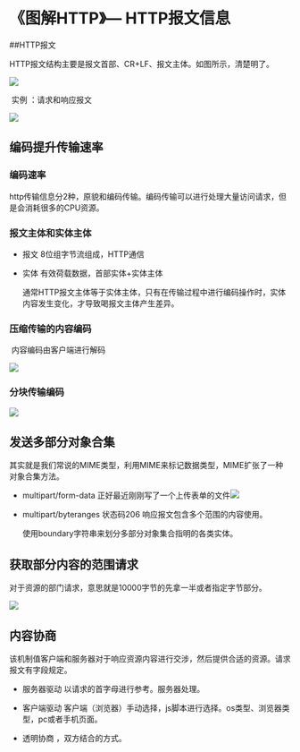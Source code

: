 # 	《图解HTTP》— HTTP报文信息	

##HTTP报文

​	HTTP报文结构主要是报文首部、CR+LF、报文主体。如图所示，清楚明了。

![](http://oydcisax6.bkt.clouddn.com/20171102143929_T52J7a_Screenshot.jpeg)

​	实例 ：请求和响应报文

![](http://oydcisax6.bkt.clouddn.com/20171102144540_14jtv9_Screenshot.jpeg)

## 编码提升传输速率

### 编码速率

​	http传输信息分2种，原貌和编码传输。编码传输可以进行处理大量访问请求，但是会消耗很多的CPU资源。

### 报文主体和实体主体

* 报文  8位组字节流组成，HTTP通信

* 实体   有效荷载数据，首部实体+实体主体

  通常HTTP报文主体等于实体主体，只有在传输过程中进行编码操作时，实体内容发生变化，才导致喝报文主体产生差异。

### 压缩传输的内容编码

​	内容编码由客户端进行解码

![](http://oydcisax6.bkt.clouddn.com/20171102151739_1ixtkE_Screenshot.jpeg)

### 分块传输编码

![](http://oydcisax6.bkt.clouddn.com/20171102151921_9sXFIY_Screenshot.jpeg)

## 发送多部分对象合集

​	其实就是我们常说的MIME类型，利用MIME来标记数据类型，MIME扩张了一种对象合集方法。

* multipart/form-data 正好最近刚刚写了一个上传表单的文件![](http://oydcisax6.bkt.clouddn.com/20171102153401_zEgKt9_Screenshot.jpeg)

* multipart/byteranges  状态码206  响应报文包含多个范围的内容使用。

  使用boundary字符串来划分多部分对象集合指明的各类实体。

## 获取部分内容的范围请求

​	对于资源的部门请求，意思就是10000字节的先拿一半或者指定字节部分。

![](http://oydcisax6.bkt.clouddn.com/20171102154412_762Sz0_Screenshot.jpeg)

## 内容协商

​	该机制值客户端和服务器对于响应资源内容进行交涉，然后提供合适的资源。请求报文有字段规定。

* 服务器驱动  以请求的首字母进行参考。服务器处理。

* 客户端驱动  客户端（浏览器）手动选择，js脚本进行选择。os类型、浏览器类型，pc或者手机页面。

* 透明协商  ，双方结合的方式。

  ​